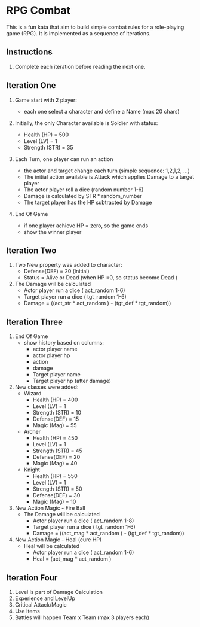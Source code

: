 # RPG Combat

This is a fun kata that aim to build simple combat rules  for a role-playing game (RPG). It is implemented as a sequence of iterations.

## Instructions

1. Complete each iteration before reading the next one.

## Iteration One

1. Game start with 2 player:
    - each one select a character and define a Name (max 20 chars)

1. Initially, the only Character available is Soldier with status:
    - Health (HP) = 500
    - Level (LV) = 1
    - Strength (STR) = 35

1. Each Turn, one player can run an action
    - the actor and target change each turn (simple sequence: 1,2,1,2, ...)
    - The initial action available is Attack which applies Damage to a target player
    - The actor player roll a dice (random number 1-6)
    - Damage is calculated by  STR * random_number
    - The target player has the HP subtracted by Damage

1. End Of Game
    - if one player achieve HP = zero, so the game ends
    - show the winner player

## Iteration Two

1. Two New property was added to character:
    - Defense(DEF) = 20 (initial)
    - Status = Alive or Dead (when HP =0, so status become Dead )
1. The Damage will be calculated
    - Actor player run a dice ( act_random 1-6)
    - Target player run a dice ( tgt_random 1-6)
    - Damage = ((act_str * act_random ) - (tgt_def * tgt_random))

## Iteration Three

1. End Of Game
    - show history based on columns:
        - actor player name
        - actor player hp
        - action
        - damage
        - Target player name
        - Target player hp (after damage)
1. New classes were added:
    - Wizard
        - Health (HP) = 400
        - Level (LV) = 1
        - Strength (STR) = 10
        - Defense(DEF) = 15
        - Magic (Mag) = 55
    - Archer
        - Health (HP) = 450
        - Level (LV) = 1
        - Strength (STR) = 45
        - Defense(DEF) = 20
        - Magic (Mag) = 40
    - Knight
        - Health (HP) = 550
        - Level (LV) = 1
        - Strength (STR) = 50
        - Defense(DEF) = 30
        - Magic (Mag) = 10
1. New Action Magic - Fire Ball
    - The Damage will be calculated
        - Actor player run a dice ( act_random 1-8)
        - Target player run a dice ( tgt_random 1-6)
        - Damage = ((act_mag * act_random ) - (tgt_def * tgt_random)) 
1. New Action Magic - Heal (cure HP)
    - Heal will be calculated
        - Actor player run a dice ( act_random 1-6)
        - Heal = (act_mag * act_random )

## Iteration Four

1. Level is part of Damage Calculation
1. Experience and LevelUp
1. Critical Attack/Magic
1. Use Items
1. Battles will happen Team x Team (max 3 players each)
